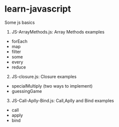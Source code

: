 # learn-javascript
Some js basics

1. JS-ArrayMethods.js:  Array Methods examples
  - forEach
  - map
  - filter
  - some
  - every
  - reduce
  
2. JS-closure.js:  Closure examples
  - specialMultiply (two ways to implement)
  - guessingGame

3. JS-Call-Aplly-Bind.js: Call,Aplly and Bind examples
  - call
  - apply
  - bind
